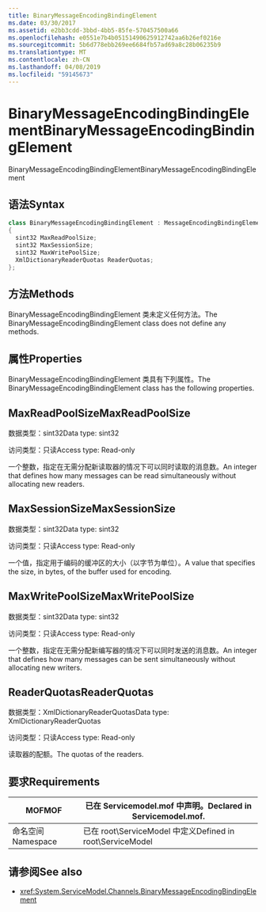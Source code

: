 ```yaml
---
title: BinaryMessageEncodingBindingElement
ms.date: 03/30/2017
ms.assetid: e2bb3cdd-3bbd-4bb5-85fe-570457500a66
ms.openlocfilehash: e0551e7b4b05151490625912742aa6b26ef0216e
ms.sourcegitcommit: 5b6d778ebb269ee6684fb57ad69a8c28b06235b9
ms.translationtype: MT
ms.contentlocale: zh-CN
ms.lasthandoff: 04/08/2019
ms.locfileid: "59145673"
---
```

# <a name="binarymessageencodingbindingelement"></a><span data-ttu-id="0d175-102">BinaryMessageEncodingBindingElement</span><span class="sxs-lookup"><span data-stu-id="0d175-102">BinaryMessageEncodingBindingElement</span></span>
<span data-ttu-id="0d175-103">BinaryMessageEncodingBindingElement</span><span class="sxs-lookup"><span data-stu-id="0d175-103">BinaryMessageEncodingBindingElement</span></span>  
  
## <a name="syntax"></a><span data-ttu-id="0d175-104">语法</span><span class="sxs-lookup"><span data-stu-id="0d175-104">Syntax</span></span>  
  
```csharp  
class BinaryMessageEncodingBindingElement : MessageEncodingBindingElement  
{  
  sint32 MaxReadPoolSize;  
  sint32 MaxSessionSize;  
  sint32 MaxWritePoolSize;  
  XmlDictionaryReaderQuotas ReaderQuotas;  
};  
```  
  
## <a name="methods"></a><span data-ttu-id="0d175-105">方法</span><span class="sxs-lookup"><span data-stu-id="0d175-105">Methods</span></span>  
 <span data-ttu-id="0d175-106">BinaryMessageEncodingBindingElement 类未定义任何方法。</span><span class="sxs-lookup"><span data-stu-id="0d175-106">The BinaryMessageEncodingBindingElement class does not define any methods.</span></span>  
  
## <a name="properties"></a><span data-ttu-id="0d175-107">属性</span><span class="sxs-lookup"><span data-stu-id="0d175-107">Properties</span></span>  
 <span data-ttu-id="0d175-108">BinaryMessageEncodingBindingElement 类具有下列属性。</span><span class="sxs-lookup"><span data-stu-id="0d175-108">The BinaryMessageEncodingBindingElement class has the following properties.</span></span>  
  
## <a name="maxreadpoolsize"></a><span data-ttu-id="0d175-109">MaxReadPoolSize</span><span class="sxs-lookup"><span data-stu-id="0d175-109">MaxReadPoolSize</span></span>  
 <span data-ttu-id="0d175-110">数据类型：sint32</span><span class="sxs-lookup"><span data-stu-id="0d175-110">Data type: sint32</span></span>  
  
 <span data-ttu-id="0d175-111">访问类型：只读</span><span class="sxs-lookup"><span data-stu-id="0d175-111">Access type: Read-only</span></span>  
  
 <span data-ttu-id="0d175-112">一个整数，指定在无需分配新读取器的情况下可以同时读取的消息数。</span><span class="sxs-lookup"><span data-stu-id="0d175-112">An integer that defines how many messages can be read simultaneously without allocating new readers.</span></span>  
  
## <a name="maxsessionsize"></a><span data-ttu-id="0d175-113">MaxSessionSize</span><span class="sxs-lookup"><span data-stu-id="0d175-113">MaxSessionSize</span></span>  
 <span data-ttu-id="0d175-114">数据类型：sint32</span><span class="sxs-lookup"><span data-stu-id="0d175-114">Data type: sint32</span></span>  
  
 <span data-ttu-id="0d175-115">访问类型：只读</span><span class="sxs-lookup"><span data-stu-id="0d175-115">Access type: Read-only</span></span>  
  
 <span data-ttu-id="0d175-116">一个值，指定用于编码的缓冲区的大小（以字节为单位）。</span><span class="sxs-lookup"><span data-stu-id="0d175-116">A value that specifies the size, in bytes, of the buffer used for encoding.</span></span>  
  
## <a name="maxwritepoolsize"></a><span data-ttu-id="0d175-117">MaxWritePoolSize</span><span class="sxs-lookup"><span data-stu-id="0d175-117">MaxWritePoolSize</span></span>  
 <span data-ttu-id="0d175-118">数据类型：sint32</span><span class="sxs-lookup"><span data-stu-id="0d175-118">Data type: sint32</span></span>  
  
 <span data-ttu-id="0d175-119">访问类型：只读</span><span class="sxs-lookup"><span data-stu-id="0d175-119">Access type: Read-only</span></span>  
  
 <span data-ttu-id="0d175-120">一个整数，指定在无需分配新编写器的情况下可以同时发送的消息数。</span><span class="sxs-lookup"><span data-stu-id="0d175-120">An integer that defines how many messages can be sent simultaneously without allocating new writers.</span></span>  
  
## <a name="readerquotas"></a><span data-ttu-id="0d175-121">ReaderQuotas</span><span class="sxs-lookup"><span data-stu-id="0d175-121">ReaderQuotas</span></span>  
 <span data-ttu-id="0d175-122">数据类型：XmlDictionaryReaderQuotas</span><span class="sxs-lookup"><span data-stu-id="0d175-122">Data type: XmlDictionaryReaderQuotas</span></span>  
  
 <span data-ttu-id="0d175-123">访问类型：只读</span><span class="sxs-lookup"><span data-stu-id="0d175-123">Access type: Read-only</span></span>  
  
 <span data-ttu-id="0d175-124">读取器的配额。</span><span class="sxs-lookup"><span data-stu-id="0d175-124">The quotas of the readers.</span></span>  
  
## <a name="requirements"></a><span data-ttu-id="0d175-125">要求</span><span class="sxs-lookup"><span data-stu-id="0d175-125">Requirements</span></span>  
  
|<span data-ttu-id="0d175-126">MOF</span><span class="sxs-lookup"><span data-stu-id="0d175-126">MOF</span></span>|<span data-ttu-id="0d175-127">已在 Servicemodel.mof 中声明。</span><span class="sxs-lookup"><span data-stu-id="0d175-127">Declared in Servicemodel.mof.</span></span>|  
|---------|-----------------------------------|  
|<span data-ttu-id="0d175-128">命名空间</span><span class="sxs-lookup"><span data-stu-id="0d175-128">Namespace</span></span>|<span data-ttu-id="0d175-129">已在 root\ServiceModel 中定义</span><span class="sxs-lookup"><span data-stu-id="0d175-129">Defined in root\ServiceModel</span></span>|  
  
## <a name="see-also"></a><span data-ttu-id="0d175-130">请参阅</span><span class="sxs-lookup"><span data-stu-id="0d175-130">See also</span></span>

- <xref:System.ServiceModel.Channels.BinaryMessageEncodingBindingElement>
